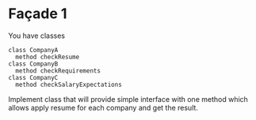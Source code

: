 # Façade 1

You have classes 
```
class CompanyA
  method checkResume
class CompanyB
  method checkRequirements
class CompanyC
  method checkSalaryExpectations
```
Implement class that will provide simple interface with one method which allows apply resume for each company and get the result.